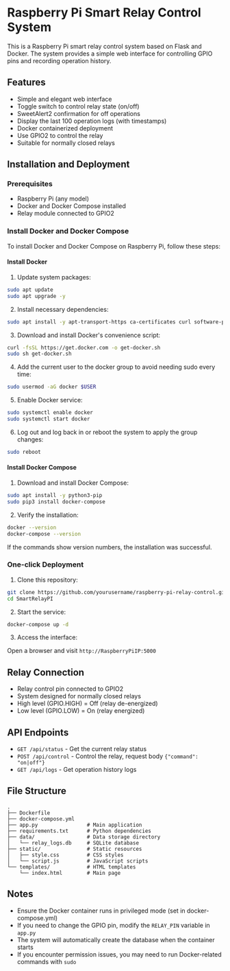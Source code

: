 # Raspberry Pi Smart Relay Control System

This is a Raspberry Pi smart relay control system based on Flask and Docker. The system provides a simple web interface for controlling GPIO pins and recording operation history.

## Features

- Simple and elegant web interface
- Toggle switch to control relay state (on/off)
- SweetAlert2 confirmation for off operations
- Display the last 100 operation logs (with timestamps)
- Docker containerized deployment
- Use GPIO2 to control the relay
- Suitable for normally closed relays

## Installation and Deployment

### Prerequisites

- Raspberry Pi (any model)
- Docker and Docker Compose installed
- Relay module connected to GPIO2

### Install Docker and Docker Compose

To install Docker and Docker Compose on Raspberry Pi, follow these steps:

#### Install Docker

1. Update system packages:

```bash
sudo apt update
sudo apt upgrade -y
```

2. Install necessary dependencies:

```bash
sudo apt install -y apt-transport-https ca-certificates curl software-properties-common
```

3. Download and install Docker's convenience script:

```bash
curl -fsSL https://get.docker.com -o get-docker.sh
sudo sh get-docker.sh
```

4. Add the current user to the docker group to avoid needing sudo every time:

```bash
sudo usermod -aG docker $USER
```

5. Enable Docker service:

```bash
sudo systemctl enable docker
sudo systemctl start docker
```

6. Log out and log back in or reboot the system to apply the group changes:

```bash
sudo reboot
```

#### Install Docker Compose

1. Download and install Docker Compose:

```bash
sudo apt install -y python3-pip
sudo pip3 install docker-compose
```

2. Verify the installation:

```bash
docker --version
docker-compose --version
```

If the commands show version numbers, the installation was successful.

### One-click Deployment

1. Clone this repository:

```bash
git clone https://github.com/yourusername/raspberry-pi-relay-control.git
cd SmartRelayPI
```

2. Start the service:

```bash
docker-compose up -d
```

3. Access the interface:

Open a browser and visit `http://RaspberryPiIP:5000`

## Relay Connection

- Relay control pin connected to GPIO2
- System designed for normally closed relays
- High level (GPIO.HIGH) = Off (relay de-energized)
- Low level (GPIO.LOW) = On (relay energized)

## API Endpoints

- `GET /api/status` - Get the current relay status
- `POST /api/control` - Control the relay, request body `{"command": "on|off"}`
- `GET /api/logs` - Get operation history logs

## File Structure

```
.
├── Dockerfile
├── docker-compose.yml
├── app.py                # Main application
├── requirements.txt      # Python dependencies
├── data/                 # Data storage directory
│   └── relay_logs.db     # SQLite database
├── static/               # Static resources
│   ├── style.css         # CSS styles
│   └── script.js         # JavaScript scripts
└── templates/            # HTML templates
    └── index.html        # Main page
```

## Notes

- Ensure the Docker container runs in privileged mode (set in docker-compose.yml)
- If you need to change the GPIO pin, modify the `RELAY_PIN` variable in `app.py`
- The system will automatically create the database when the container starts
- If you encounter permission issues, you may need to run Docker-related commands with `sudo`
